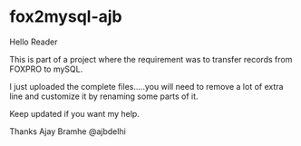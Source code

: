 # fox2mysql-ajb 


Hello Reader

This is part of a project where the requirement was to transfer records from FOXPRO to mySQL.

I just uploaded the complete files.....you will need to remove a lot of extra line and customize it by renaming some parts of it.

Keep updated if you want my help.

Thanks
Ajay Bramhe
@ajbdelhi
